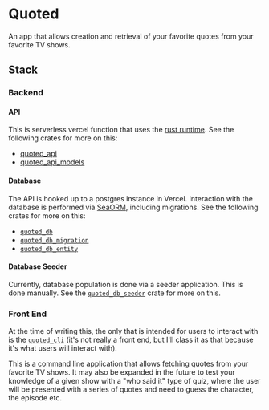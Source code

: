 # Quoted

An app that allows creation and retrieval of your favorite quotes from your
favorite TV shows. 

## Stack

### Backend

#### API

This is serverless vercel function that uses the [rust runtime](https://github.com/vercel-community/rust). See the following crates for more on this:

- [quoted_api](./quoted_api/)
- [quoted_api_models](./quoted_api_models/)

#### Database

The API is hooked up to a postgres instance in Vercel. Interaction with the database is performed via [SeaORM](https://www.sea-ql.org/SeaORM/), including migrations. See the following crates for more on this:

- [`quoted_db`](./quoted_db/)
- [`quoted_db_migration`](./quoted_db_migration/)
- [`quoted_db_entity`](./quoted_db_entity/)

#### Database Seeder

Currently, database population is done via a seeder application. This is done manually. See the [`quoted_db_seeder`](./quoted_db_seeder/) crate for more on this.

### Front End

At the time of writing this, the only that is intended for users to interact with 
is the [`quoted_cli`](./quoted_cli/) (it's not really a front end, but I'll class it 
as that because it's what users will interact with). 

This is a command line application that allows fetching quotes from your favorite TV shows. 
It may also be expanded in the future to test your knowledge of a given show with a "who said it"
type of quiz, where the user will be presented with a series of quotes and need to guess the character, 
the episode etc.